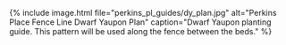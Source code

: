 ---
---
{% include image.html file="perkins_pl_guides/dy_plan.jpg"
                      alt="Perkins Place Fence Line Dwarf Yaupon Plan"
                      caption="Dwarf Yaupon planting guide. This pattern will be used along the fence between the beds." %}
